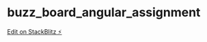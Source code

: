 # buzz_board_angular_assignment

[Edit on StackBlitz ⚡️](https://stackblitz.com/edit/angular-cgjree)